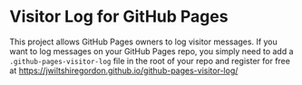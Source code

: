 # Visitor Log for GitHub Pages

This project allows GitHub Pages owners to log visitor messages. If you want to log messages on your GitHub Pages repo, you simply need to add a `.github-pages-visitor-log` file in the root of your repo and register for free at https://jwiltshiregordon.github.io/github-pages-visitor-log/ 

